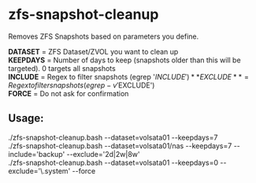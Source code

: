 # zfs-snapshot-cleanup
Removes ZFS Snapshots based on parameters you define.

**DATASET** = ZFS Dataset/ZVOL you want to clean up  
**KEEPDAYS** = Number of days to keep (snapshots older than this will be targeted). 0 targets all snapshots  
**INCLUDE** = Regex to filter snapshots (egrep '$INCLUDE')  
**EXCLUDE** = Regex to filter snapshots (egrep -v '$EXCLUDE')  
**FORCE** = Do not ask for confirmation  

## Usage:

./zfs-snapshot-cleanup.bash --dataset=volsata01 --keepdays=7  
./zfs-snapshot-cleanup.bash --dataset=volsata01/nas --keepdays=7 --include='backup' --exclude='2d|2w|8w'  
./zfs-snapshot-cleanup.bash --dataset=volsata01 --keepdays=0 --exclude='\\.system' --force  

